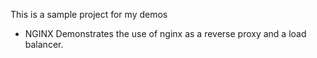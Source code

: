 This is a sample project for my demos

- NGINX
   Demonstrates the use of nginx as a reverse proxy and a load balancer.


